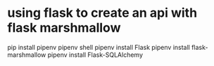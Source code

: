 # using flask to create an api with flask marshmallow

pip install pipenv 
pipenv shell
pipenv install Flask
pipenv install flask-marshmallow
pipenv install Flask-SQLAlchemy
